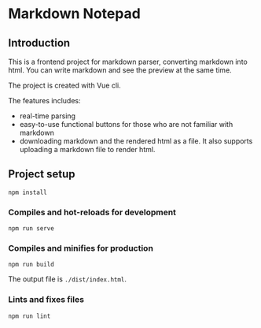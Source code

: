 # Markdown Notepad

## Introduction

This is a frontend project for markdown parser, converting markdown into html. You can write markdown and see the preview at the same time.

The project is created with Vue cli.

The features includes:

- real-time parsing
- easy-to-use functional buttons for those who are not familiar with markdown
- downloading markdown and the rendered html as a file. It also supports uploading a markdown file to render html.

## Project setup
```
npm install
```

### Compiles and hot-reloads for development
```
npm run serve
```

### Compiles and minifies for production
```
npm run build
```

The output file is `./dist/index.html`.

### Lints and fixes files

```
npm run lint
```
